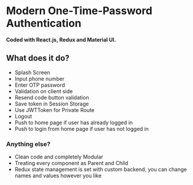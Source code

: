 # Modern One-Time-Password Authentication

**Coded with React.js, Redux and Material UI.**

## What does it do?

* Splash Screen
* Input phone number
* Enter OTP password
* Validation on client side
* Resend code button validation
* Save token in Session Storage
* Use JWTToken for Private Route
* Logout
* Push to home page if user has already logged in
* Push to login from home page if user has not logged in

### Anything else?

* Clean code and completely Modular
* Treating every component as Parent and Child
* Redux state management is set with custom backend, you can change names and values however you like
